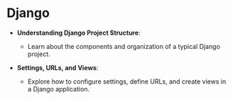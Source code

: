 # Django

- **Understanding Django Project Structure**:
  - Learn about the components and organization of a typical Django project.

- **Settings, URLs, and Views**:
  - Explore how to configure settings, define URLs, and create views in a Django application.
    
